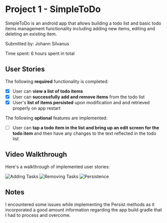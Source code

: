 # Project 1 - SimpleToDo

SimpleToDo is an android app that allows building a todo list and basic todo items management functionality including adding new items, editing and deleting an existing item.

Submitted by: Johann Silvanus

Time spent: 6 hours spent in total

## User Stories

The following **required** functionality is completed:

* [x] User can **view a list of todo items**
* [x] User can **successfully add and remove items** from the todo list
* [x] User's **list of items persisted** upon modification and and retrieved properly on app restart

The following **optional** features are implemented:

* [ ] User can **tap a todo item in the list and bring up an edit screen for the todo item** and then have any changes to the text reflected in the todo list

## Video Walkthrough

Here's a walkthrough of implemented user stories:

<img src='https://imgur.com/PG4JR2E.gif' title='Video Walkthrough' width='' alt='Adding Tasks' />
<img src='https://imgur.com/7uCP8DW.gif' title='Video Walkthrough' width='' alt='Removing Tasks' />
<img src='https://imgur.com/s06NB2T.gif' title='Video Walkthrough' width='' alt='Persistence' />

## Notes

I encountered some issues while implementing the Persist methods as it incorporated a good amount information regarding the app build gradle that I had to process and overcome.
